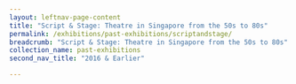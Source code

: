 ```yaml
---
layout: leftnav-page-content
title: "Script & Stage: Theatre in Singapore from the 50s to 80s"
permalink: /exhibitions/past-exhibitions/scriptandstage/
breadcrumb: "Script & Stage: Theatre in Singapore from the 50s to 80s"
collection_name: past-exhibitions
second_nav_title: "2016 & Earlier"

---
```


